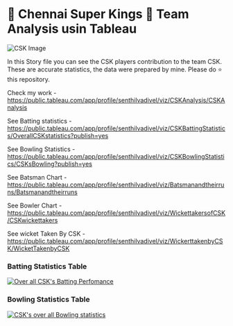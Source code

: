 # 🦁 Chennai Super Kings 💛 Team Analysis usin Tableau

![CSK Image]('https://upload.wikimedia.org/wikipedia/en/thumb/2/2b/Chennai_Super_Kings_Logo.svg/1200px-Chennai_Super_Kings_Logo.svg.png')


In this Story file you can see the CSK players contribution to the team CSK. These are accurate statistics, the data were prepared by mine. Please do ⭐ this repository.



Check my work - https://public.tableau.com/app/profile/senthilvadivel/viz/CSKAnalysis/CSKAnalysis

See Batting statistics - https://public.tableau.com/app/profile/senthilvadivel/viz/CSKBattingStatistics/OverallCSKstatistics?publish=yes

See Bowling Statistics - https://public.tableau.com/app/profile/senthilvadivel/viz/CSKBowlingStatistics/CSKsBowling?publish=yes

See Batsman Chart - https://public.tableau.com/app/profile/senthilvadivel/viz/Batsmanandtheirruns/Batsmanandtheirruns

See Bowler Chart - https://public.tableau.com/app/profile/senthilvadivel/viz/WickettakersofCSK/CSKwickettakers

See wicket Taken By CSK - https://public.tableau.com/app/profile/senthilvadivel/viz/WickerttakenbyCSK/WicketTakenbyCSK


### Batting Statistics Table

<div class='tableauPlaceholder' id='viz1636911697025' style='position: relative'><noscript><a href='#'><img alt='Over all CSK&#39;s Batting Perfomance ' src='https:&#47;&#47;public.tableau.com&#47;static&#47;images&#47;CS&#47;CSKBattingStatistics&#47;OverallCSKstatistics&#47;1_rss.png' style='border: none' /></a></noscript><object class='tableauViz'  style='display:none;'><param name='host_url' value='https%3A%2F%2Fpublic.tableau.com%2F' /> <param name='embed_code_version' value='3' /> <param name='site_root' value='' /><param name='name' value='CSKBattingStatistics&#47;OverallCSKstatistics' /><param name='tabs' value='no' /><param name='toolbar' value='yes' /><param name='static_image' value='https:&#47;&#47;public.tableau.com&#47;static&#47;images&#47;CS&#47;CSKBattingStatistics&#47;OverallCSKstatistics&#47;1.png' /> <param name='animate_transition' value='yes' /><param name='display_static_image' value='yes' /><param name='display_spinner' value='yes' /><param name='display_overlay' value='yes' /><param name='display_count' value='yes' /><param name='language' value='en-US' /></object></div>               


### Bowling Statistics Table

<div class='tableauPlaceholder' id='viz1636912961683' style='position: relative'><noscript><a href='#'><img alt='CSK&#39;s over all Bowling statistics ' src='https:&#47;&#47;public.tableau.com&#47;static&#47;images&#47;CS&#47;CSKBowlingStatistics&#47;CSKsBowling&#47;1_rss.png' style='border: none' /></a></noscript><object class='tableauViz'  style='display:none;'><param name='host_url' value='https%3A%2F%2Fpublic.tableau.com%2F' /> <param name='embed_code_version' value='3' /> <param name='site_root' value='' /><param name='name' value='CSKBowlingStatistics&#47;CSKsBowling' /><param name='tabs' value='no' /><param name='toolbar' value='yes' /><param name='static_image' value='https:&#47;&#47;public.tableau.com&#47;static&#47;images&#47;CS&#47;CSKBowlingStatistics&#47;CSKsBowling&#47;1.png' /> <param name='animate_transition' value='yes' /><param name='display_static_image' value='yes' /><param name='display_spinner' value='yes' /><param name='display_overlay' value='yes' /><param name='display_count' value='yes' /><param name='language' value='en-US' /></object></div>               